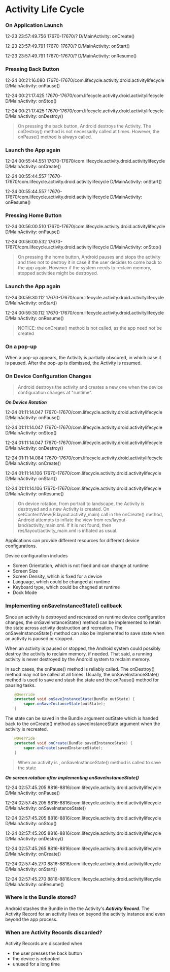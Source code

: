 # Activity Life Cycle

### On Application Launch

12-23 23:57:49.756 17670-17670/? D/MainActivity: onCreate()

12-23 23:57:49.791 17670-17670/? D/MainActivity: onStart()

12-23 23:57:49.791 17670-17670/? D/MainActivity: onResume()


### Pressing Back Button

12-24 00:21:16.080 17670-17670/com.lifecycle.activity.droid.activitylifecycle D/MainActivity: onPause()

12-24 00:21:17.425 17670-17670/com.lifecycle.activity.droid.activitylifecycle D/MainActivity: onStop()

12-24 00:21:17.425 17670-17670/com.lifecycle.activity.droid.activitylifecycle D/MainActivity: onDestroy()

> On pressing the back button, Android destroys the Activity. The onDestroy() method is not necessarily called at times. However, the onPause() method is always called.


### Launch the App again

12-24 00:55:44.551 17670-17670/com.lifecycle.activity.droid.activitylifecycle D/MainActivity: onCreate()

12-24 00:55:44.557 17670-17670/com.lifecycle.activity.droid.activitylifecycle D/MainActivity: onStart()

12-24 00:55:44.557 17670-17670/com.lifecycle.activity.droid.activitylifecycle D/MainActivity: onResume()


### Pressing Home Button

12-24 00:56:00.510 17670-17670/com.lifecycle.activity.droid.activitylifecycle D/MainActivity: onPause()

12-24 00:56:00.532 17670-17670/com.lifecycle.activity.droid.activitylifecycle D/MainActivity: onStop()

> On pressing the home button, Android pauses and stops the activity and tries not to destroy it in case if the user decides to come back to the app again. However if the system needs to reclaim memory, stopped activities might be destroyed.


### Launch the App again

12-24 00:59:30.112 17670-17670/com.lifecycle.activity.droid.activitylifecycle D/MainActivity: onStart()

12-24 00:59:30.112 17670-17670/com.lifecycle.activity.droid.activitylifecycle D/MainActivity: onResume()

> NOTICE: the onCreate() method is not called, as the app need not be created


### On a pop-up

When a pop-up appears, the Activity is partially obscured, in which case it is paused. After the pop-up is dismissed, the Activity is resumed.


### On Device Configuration Changes

> Android destroys the activity and creates a new one when the device configuration changes at "runtime".

<b><i> On Device Rotation </i></b>

12-24 01:11:14.047 17670-17670/com.lifecycle.activity.droid.activitylifecycle D/MainActivity: onPause()

12-24 01:11:14.047 17670-17670/com.lifecycle.activity.droid.activitylifecycle D/MainActivity: onStop()

12-24 01:11:14.047 17670-17670/com.lifecycle.activity.droid.activitylifecycle D/MainActivity: onDestroy()


12-24 01:11:14.084 17670-17670/com.lifecycle.activity.droid.activitylifecycle D/MainActivity: onCreate()

12-24 01:11:14.106 17670-17670/com.lifecycle.activity.droid.activitylifecycle D/MainActivity: onStart()

12-24 01:11:14.106 17670-17670/com.lifecycle.activity.droid.activitylifecycle D/MainActivity: onResume()

> On device rotation, from portrait to landscape, the Activity is destroyed and a new Activity is created. On setContentView(R.layout.activity_main) call in the onCreate() method, Android attempts to inflate the view from res/layout-land/activity_main.xml. If it is not found, then res/layout/activity_main.xml is inflated as usual. 

Applications can provide different resources for different device configurations. 

Device configuration includes
* Screen Orientation, which is not fixed and can change at runtime
* Screen Size
* Screen Density, which is fixed for a device
* Language, which could be changed at runtime
* Keyboard type, which could be chagned at runtime
* Dock Mode


### Implementing onSaveInstanceState() callback

Since an activity is destroyed and recreated on runtime device configuration changes, the onSaveInstanceState() method can be implemented to retain the state across activity destruction and recreation. The onSaveInstanceState() method can also be implemented to save state when an activity is paused or stopped. 

When an activity is paused or stopped, the Android system could possibly destroy the activity to reclaim memory, if needed. That said, a running activity is never destroyed by the Android system to reclaim memory. 

In such cases, the onPause() method is reliably called. The onDestroy() method may not be called at all times. Usually, the onSaveInstanceState() method is used to save and stash the state and the onPause() method for pausing tasks.

```java
    @Override
    protected void onSaveInstanceState(Bundle outState) {
        super.onSaveInstanceState(outState);
    }
```

The state can be saved in the Bundle argument outState which is handed back to the onCreate() method as savedInstanceState argument when the activity is recreated.

```java
    @Override
    protected void onCreate(Bundle savedInstanceState) {
        super.onCreate(savedInstanceState);
    }
```
> When an activity is , onSaveInstanceState() method is called to save the state

<b><i> On screen rotation after implementing onSaveInstanceState() </i></b>

12-24 02:57:45.205 8816-8816/com.lifecycle.activity.droid.activitylifecycle D/MainActivity: onPause()

12-24 02:57:45.205 8816-8816/com.lifecycle.activity.droid.activitylifecycle D/MainActivity: onSaveInstanceState()

12-24 02:57:45.205 8816-8816/com.lifecycle.activity.droid.activitylifecycle D/MainActivity: onStop()

12-24 02:57:45.205 8816-8816/com.lifecycle.activity.droid.activitylifecycle D/MainActivity: onDestroy()

12-24 02:57:45.265 8816-8816/com.lifecycle.activity.droid.activitylifecycle D/MainActivity: onCreate()

12-24 02:57:45.270 8816-8816/com.lifecycle.activity.droid.activitylifecycle D/MainActivity: onStart()

12-24 02:57:45.270 8816-8816/com.lifecycle.activity.droid.activitylifecycle D/MainActivity: onResume()

### Where is the Bundle stored?

Android stashes the Bundle in the the Activity's <b><i>Activity Record</i></b>. The Activity Record for an activity lives on beyond the activity instance and even beyond the app process. 

### When are Activity Records discarded?

Activity Records are discarded when 
* the user presses the back button
* the device is rebooted
* unused for a long time
 






